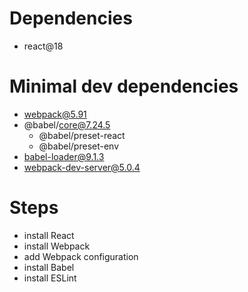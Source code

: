 # Dependencies

- react@18

# Minimal dev dependencies
- webpack@5.91
- @babel/core@7.24.5
  - @babel/preset-react
  - @babel/preset-env
- babel-loader@9.1.3
- webpack-dev-server@5.0.4

# Steps
- install React
- install Webpack
- add Webpack configuration
- install Babel
- install ESLint
